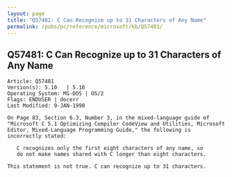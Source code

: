 ```yaml
---
layout: page
title: "Q57481: C Can Recognize up to 31 Characters of Any Name"
permalink: /pubs/pc/reference/microsoft/kb/Q57481/
---
```


## Q57481: C Can Recognize up to 31 Characters of Any Name

	Article: Q57481
	Version(s): 5.10   | 5.10
	Operating System: MS-DOS | OS/2
	Flags: ENDUSER | docerr
	Last Modified: 9-JAN-1990
	
	On Page 83, Section 6.3, Number 3, in the mixed-language guide of
	"Microsoft C 5.1 Optimizing Compiler CodeView and Utilities, Microsoft
	Editor, Mixed-Language Programming Guide," the following is
	incorrectly stated:
	
	   C recognizes only the first eight characters of any name, so
	   do not make names shared with C longer than eight characters.
	
	This statement is not true. C can recognize up to 31 characters.
